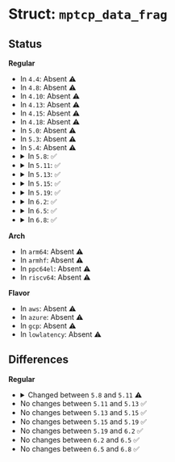 # Struct: <code>mptcp_data_frag</code>

## Status
<b>Regular</b>
<ul>
<li>
In <code>4.4</code>: Absent ⚠️
</li>
<li>
In <code>4.8</code>: Absent ⚠️
</li>
<li>
In <code>4.10</code>: Absent ⚠️
</li>
<li>
In <code>4.13</code>: Absent ⚠️
</li>
<li>
In <code>4.15</code>: Absent ⚠️
</li>
<li>
In <code>4.18</code>: Absent ⚠️
</li>
<li>
In <code>5.0</code>: Absent ⚠️
</li>
<li>
In <code>5.3</code>: Absent ⚠️
</li>
<li>
In <code>5.4</code>: Absent ⚠️
</li>
<li>
<details>
<summary>In <code>5.8</code>: ✅</summary>

```c
struct mptcp_data_frag {
    struct list_head list;
    u64 data_seq;
    int data_len;
    int offset;
    int overhead;
    struct page *page;
};
```
</details>
</li>
<li>
<details>
<summary>In <code>5.11</code>: ✅</summary>

```c
struct mptcp_data_frag {
    struct list_head list;
    u64 data_seq;
    u16 data_len;
    u16 offset;
    u16 overhead;
    u16 already_sent;
    struct page *page;
};
```
</details>
</li>
<li>
<details>
<summary>In <code>5.13</code>: ✅</summary>

```c
struct mptcp_data_frag {
    struct list_head list;
    u64 data_seq;
    u16 data_len;
    u16 offset;
    u16 overhead;
    u16 already_sent;
    struct page *page;
};
```
</details>
</li>
<li>
<details>
<summary>In <code>5.15</code>: ✅</summary>

```c
struct mptcp_data_frag {
    struct list_head list;
    u64 data_seq;
    u16 data_len;
    u16 offset;
    u16 overhead;
    u16 already_sent;
    struct page *page;
};
```
</details>
</li>
<li>
<details>
<summary>In <code>5.19</code>: ✅</summary>

```c
struct mptcp_data_frag {
    struct list_head list;
    u64 data_seq;
    u16 data_len;
    u16 offset;
    u16 overhead;
    u16 already_sent;
    struct page *page;
};
```
</details>
</li>
<li>
<details>
<summary>In <code>6.2</code>: ✅</summary>

```c
struct mptcp_data_frag {
    struct list_head list;
    u64 data_seq;
    u16 data_len;
    u16 offset;
    u16 overhead;
    u16 already_sent;
    struct page *page;
};
```
</details>
</li>
<li>
<details>
<summary>In <code>6.5</code>: ✅</summary>

```c
struct mptcp_data_frag {
    struct list_head list;
    u64 data_seq;
    u16 data_len;
    u16 offset;
    u16 overhead;
    u16 already_sent;
    struct page *page;
};
```
</details>
</li>
<li>
<details>
<summary>In <code>6.8</code>: ✅</summary>

```c
struct mptcp_data_frag {
    struct list_head list;
    u64 data_seq;
    u16 data_len;
    u16 offset;
    u16 overhead;
    u16 already_sent;
    struct page *page;
};
```
</details>
</li>
</ul>
<b>Arch</b>
<ul>
<li>
In <code>arm64</code>: Absent ⚠️
</li>
<li>
In <code>armhf</code>: Absent ⚠️
</li>
<li>
In <code>ppc64el</code>: Absent ⚠️
</li>
<li>
In <code>riscv64</code>: Absent ⚠️
</li>
</ul>
<b>Flavor</b>
<ul>
<li>
In <code>aws</code>: Absent ⚠️
</li>
<li>
In <code>azure</code>: Absent ⚠️
</li>
<li>
In <code>gcp</code>: Absent ⚠️
</li>
<li>
In <code>lowlatency</code>: Absent ⚠️
</li>
</ul>

## Differences
<b>Regular</b>
<ul>
<li>
<details>
<summary>Changed between <code>5.8</code> and <code>5.11</code> ⚠️</summary>
<ul>
<li>
<b>Field added. </b>
<code>u16 already_sent</code>
</li>
<li>
<b>Field type changed. </b>
<code>int data_len</code> ➡️ <code>u16 data_len</code>
</li>
<li>
<b>Field type changed. </b>
<code>int offset</code> ➡️ <code>u16 offset</code>
</li>
<li>
<b>Field type changed. </b>
<code>int overhead</code> ➡️ <code>u16 overhead</code>
</li>
</ul>
</details>
</li>
<li>
No changes between <code>5.11</code> and <code>5.13</code> ✅
</li>
<li>
No changes between <code>5.13</code> and <code>5.15</code> ✅
</li>
<li>
No changes between <code>5.15</code> and <code>5.19</code> ✅
</li>
<li>
No changes between <code>5.19</code> and <code>6.2</code> ✅
</li>
<li>
No changes between <code>6.2</code> and <code>6.5</code> ✅
</li>
<li>
No changes between <code>6.5</code> and <code>6.8</code> ✅
</li>
</ul>
